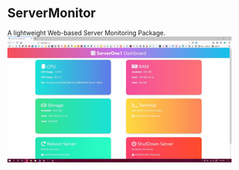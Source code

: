 # ServerMonitor
A lightweight Web-based Server Monitoring Package.
![picture alt](https://raw.githubusercontent.com/mukherjeearnab/ServerMonitor/master/SharedScreenshot.jpg "Screenshot")
